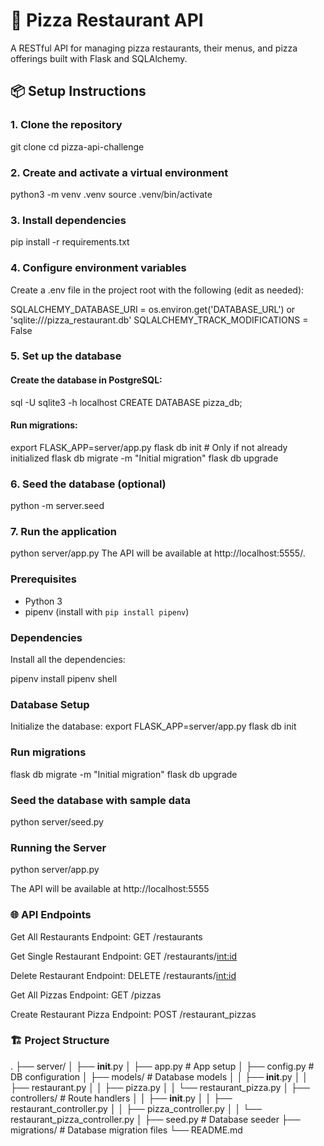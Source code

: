 # 🍕 Pizza Restaurant API

A RESTful API for managing pizza restaurants, their menus, and pizza offerings built with Flask and SQLAlchemy.

## 📦 Setup Instructions
### 1. Clone the repository
git clone <repo-url>
cd pizza-api-challenge

### 2. Create and activate a virtual environment
python3 -m venv .venv
source .venv/bin/activate

### 3. Install dependencies
pip install -r requirements.txt

### 4. Configure environment variables
Create a .env file in the project root with the following (edit as needed):

SQLALCHEMY_DATABASE_URI = os.environ.get('DATABASE_URL') or 'sqlite:///pizza_restaurant.db'
    SQLALCHEMY_TRACK_MODIFICATIONS = False

### 5. Set up the database
#### Create the database in PostgreSQL:
sql -U sqlite3 -h localhost
CREATE DATABASE pizza_db;

#### Run migrations:
export FLASK_APP=server/app.py
flask db init                   # Only if not already initialized
flask db migrate -m "Initial migration"
flask db upgrade

### 6. Seed the database (optional)
python -m server.seed

### 7. Run the application
python server/app.py
The API will be available at http://localhost:5555/.

### Prerequisites
- Python 3
- pipenv (install with `pip install pipenv`)

### Dependencies
Install all the dependencies:

pipenv install
pipenv shell

### Database Setup
Initialize the database:
export FLASK_APP=server/app.py
flask db init

### Run migrations
flask db migrate -m "Initial migration"
flask db upgrade

### Seed the database with sample data
python server/seed.py

### Running the Server
python server/app.py

The API will be available at http://localhost:5555

### 🌐 API Endpoints
Get All Restaurants
Endpoint: GET /restaurants

Get Single Restaurant
Endpoint: GET /restaurants/<int:id>

Delete Restaurant
Endpoint: DELETE /restaurants/<int:id>

Get All Pizzas
Endpoint: GET /pizzas

Create Restaurant Pizza
Endpoint: POST /restaurant_pizzas
### 🏗 Project Structure
.
├── server/
│   ├── __init__.py
│   ├── app.py                # App setup
│   ├── config.py             # DB configuration
│   ├── models/               # Database models
│   │   ├── __init__.py
│   │   ├── restaurant.py
│   │   ├── pizza.py
│   │   └── restaurant_pizza.py
│   ├── controllers/           # Route handlers
│   │   ├── __init__.py
│   │   ├── restaurant_controller.py
│   │   ├── pizza_controller.py
│   │   └── restaurant_pizza_controller.py
│   ├── seed.py               # Database seeder
├── migrations/               # Database migration files
└── README.md